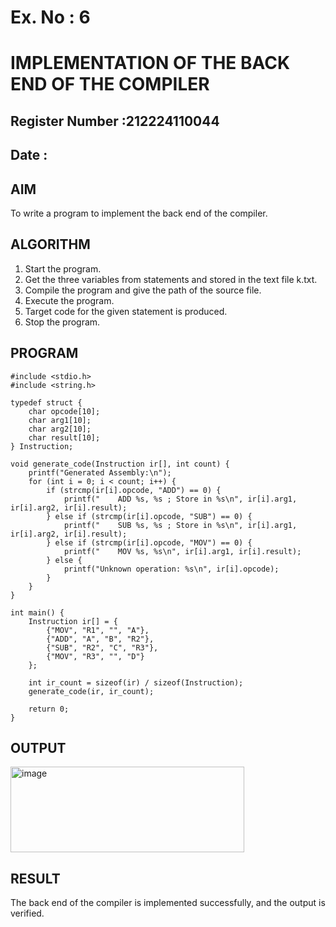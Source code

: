 # Ex. No : 6	
# IMPLEMENTATION OF THE BACK END OF THE COMPILER 
## Register Number :212224110044
## Date : 

## AIM   
To write a program to implement the back end of the compiler.

## ALGORITHM
1.	Start the program.
2.	Get the three variables from statements and stored in the text file k.txt.
3.	Compile the program and give the path of the source file.
4.	Execute the program.
5.	Target code for the given statement is produced.
6.	Stop the program.

## PROGRAM
~~~
#include <stdio.h>
#include <string.h>

typedef struct {
    char opcode[10];
    char arg1[10];
    char arg2[10];
    char result[10];
} Instruction;

void generate_code(Instruction ir[], int count) {
    printf("Generated Assembly:\n");
    for (int i = 0; i < count; i++) {
        if (strcmp(ir[i].opcode, "ADD") == 0) {
            printf("    ADD %s, %s ; Store in %s\n", ir[i].arg1, ir[i].arg2, ir[i].result);
        } else if (strcmp(ir[i].opcode, "SUB") == 0) {
            printf("    SUB %s, %s ; Store in %s\n", ir[i].arg1, ir[i].arg2, ir[i].result);
        } else if (strcmp(ir[i].opcode, "MOV") == 0) {
            printf("    MOV %s, %s\n", ir[i].arg1, ir[i].result);
        } else {
            printf("Unknown operation: %s\n", ir[i].opcode);
        }
    }
}

int main() {
    Instruction ir[] = {
        {"MOV", "R1", "", "A"},
        {"ADD", "A", "B", "R2"},
        {"SUB", "R2", "C", "R3"},
        {"MOV", "R3", "", "D"}
    };
    
    int ir_count = sizeof(ir) / sizeof(Instruction);
    generate_code(ir, ir_count);
    
    return 0;
}

~~~

## OUTPUT 
<img width="374" height="137" alt="image" src="https://github.com/user-attachments/assets/92fc4676-b754-426a-bf33-84469636c1cf" />

## RESULT
The back end of the compiler is implemented successfully, and the output is verified.
